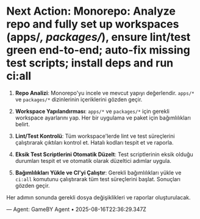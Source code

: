# Next Action: Monorepo: Analyze repo and fully set up workspaces (apps/*, packages/*), ensure lint/test green end-to-end; auto-fix missing test scripts; install deps and run ci:all

1. **Repo Analizi**: Monorepo'yu incele ve mevcut yapıyı değerlendir. `apps/*` ve `packages/*` dizinlerinin içeriklerini gözden geçir.

2. **Workspace Yapılandırması**: `apps/*` ve `packages/*` için gerekli workspace ayarlarını yap. Her bir uygulama ve paket için bağımlılıkları belirt.

3. **Lint/Test Kontrolü**: Tüm workspace'lerde lint ve test süreçlerini çalıştırarak çıktıları kontrol et. Hatalı kodları tespit et ve raporla.

4. **Eksik Test Scriptlerini Otomatik Düzelt**: Test scriptlerinin eksik olduğu durumları tespit et ve otomatik olarak düzeltici adımlar uygula.

5. **Bağımlılıkları Yükle ve CI'yi Çalıştır**: Gerekli bağımlılıkları yükle ve `ci:all` komutunu çalıştırarak tüm test süreçlerini başlat. Sonuçları gözden geçir. 

Her adımın sonunda gerekli dosya değişiklikleri ve raporlar oluşturulacak.

— Agent: GameBY Agent • 2025-08-16T22:36:29.347Z
